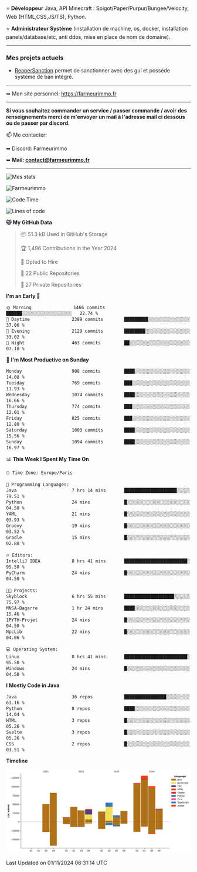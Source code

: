 ⭐ **Développeur** Java, API Minecraft : Spigot/Paper/Purpur/Bungee/Velocity, Web (HTML,CSS,JS/TS), Python.

⭐ **Administrateur Système** (installation de machine, os, docker, installation panels/database/etc, anti ddos, mise en place de nom de domaine).

---

### Mes projets actuels
- [ReaperSanction](https://www.spigotmc.org/resources/reapersanction.89580/) permet de sanctionner avec des gui et possède système de ban intégré.

---

➥ Mon site personnel: https://farmeurimmo.fr

---

**Si vous souhaitez commander un service / passer commande / avoir des renseignements merci de m'envoyer un mail à l'adresse mail ci dessous ou de passer par discord.**

📫 Me contacter:
 
   ➥ Discord: Farmeurimmo
   
   ➥ **Mail: contact@farmeurimmo.fr**

---

![Mes stats](https://github-readme-stats.farmeurimmo.fr/api?username=Farmeurimmo&count_private=true&show_icons=true&theme=radical)

<img src="https://komarev.com/ghpvc/?username=Farmeurimmo" alt="Farmeurimmo" />

<!--START_SECTION:waka-->
![Code Time](http://img.shields.io/badge/Code%20Time-1%2C638%20hrs%203%20mins-blue)

![Lines of code](https://img.shields.io/badge/From%20Hello%20World%20I%27ve%20Written-772.6%20thousand%20lines%20of%20code-blue)

**🐱 My GitHub Data** 

> 📦 51.3 kB Used in GitHub's Storage 
 > 
> 🏆 1,496 Contributions in the Year 2024
 > 
> 💼 Opted to Hire
 > 
> 📜 22 Public Repositories 
 > 
> 🔑 27 Private Repositories 
 > 
**I'm an Early 🐤** 

```text
🌞 Morning                1466 commits        ██████░░░░░░░░░░░░░░░░░░░   22.74 % 
🌆 Daytime                2389 commits        █████████░░░░░░░░░░░░░░░░   37.06 % 
🌃 Evening                2129 commits        ████████░░░░░░░░░░░░░░░░░   33.02 % 
🌙 Night                  463 commits         ██░░░░░░░░░░░░░░░░░░░░░░░   07.18 % 
```
📅 **I'm Most Productive on Sunday** 

```text
Monday                   908 commits         ████░░░░░░░░░░░░░░░░░░░░░   14.08 % 
Tuesday                  769 commits         ███░░░░░░░░░░░░░░░░░░░░░░   11.93 % 
Wednesday                1074 commits        ████░░░░░░░░░░░░░░░░░░░░░   16.66 % 
Thursday                 774 commits         ███░░░░░░░░░░░░░░░░░░░░░░   12.01 % 
Friday                   825 commits         ███░░░░░░░░░░░░░░░░░░░░░░   12.80 % 
Saturday                 1003 commits        ████░░░░░░░░░░░░░░░░░░░░░   15.56 % 
Sunday                   1094 commits        ████░░░░░░░░░░░░░░░░░░░░░   16.97 % 
```


📊 **This Week I Spent My Time On** 

```text
🕑︎ Time Zone: Europe/Paris

💬 Programming Languages: 
Java                     7 hrs 14 mins       ████████████████████░░░░░   79.51 % 
Python                   24 mins             █░░░░░░░░░░░░░░░░░░░░░░░░   04.50 % 
YAML                     21 mins             █░░░░░░░░░░░░░░░░░░░░░░░░   03.93 % 
Groovy                   19 mins             █░░░░░░░░░░░░░░░░░░░░░░░░   03.52 % 
Gradle                   15 mins             █░░░░░░░░░░░░░░░░░░░░░░░░   02.88 % 

🔥 Editors: 
IntelliJ IDEA            8 hrs 41 mins       ████████████████████████░   95.50 % 
PyCharm                  24 mins             █░░░░░░░░░░░░░░░░░░░░░░░░   04.50 % 

🐱‍💻 Projects: 
Skyblock                 6 hrs 55 mins       ███████████████████░░░░░░   75.97 % 
MNSA-Bagarre             1 hr 24 mins        ████░░░░░░░░░░░░░░░░░░░░░   15.46 % 
1PYTH-Projet             24 mins             █░░░░░░░░░░░░░░░░░░░░░░░░   04.50 % 
NpcLib                   22 mins             █░░░░░░░░░░░░░░░░░░░░░░░░   04.06 % 

💻 Operating System: 
Linux                    8 hrs 41 mins       ████████████████████████░   95.50 % 
Windows                  24 mins             █░░░░░░░░░░░░░░░░░░░░░░░░   04.50 % 
```

**I Mostly Code in Java** 

```text
Java                     36 repos            ████████████████░░░░░░░░░   63.16 % 
Python                   8 repos             ████░░░░░░░░░░░░░░░░░░░░░   14.04 % 
HTML                     3 repos             █░░░░░░░░░░░░░░░░░░░░░░░░   05.26 % 
Svelte                   3 repos             █░░░░░░░░░░░░░░░░░░░░░░░░   05.26 % 
CSS                      2 repos             █░░░░░░░░░░░░░░░░░░░░░░░░   03.51 % 
```



**Timeline**

![Lines of Code chart](https://raw.githubusercontent.com/Farmeurimmo/Farmeurimmo/main/assets/bar_graph.png)


 Last Updated on 01/11/2024 06:31:14 UTC
<!--END_SECTION:waka-->
